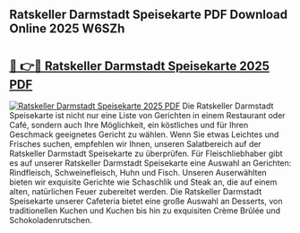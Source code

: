 ## Ratskeller Darmstadt Speisekarte PDF Download Online 2025 W6SZh

# <h2><a href="http://gc8n3e.nevu.top/?p=Ratskeller+Darmstadt+Speisekarte">🔗 👉🔴 Ratskeller Darmstadt Speisekarte 2025 PDF</a></h2>

[![Ratskeller Darmstadt Speisekarte 2025 PDF](https://i.imgur.com/dBaPXMq.png)](http://gc8n3e.nevu.top/?p=Ratskeller+Darmstadt+Speisekarte)
Die Ratskeller Darmstadt Speisekarte ist nicht nur eine Liste von Gerichten in einem Restaurant oder Café, sondern auch Ihre Möglichkeit, ein köstliches und für Ihren Geschmack geeignetes Gericht zu wählen. Wenn Sie etwas Leichtes und Frisches suchen, empfehlen wir Ihnen, unseren Salatbereich auf der Ratskeller Darmstadt Speisekarte zu überprüfen. Für Fleischliebhaber gibt es auf unserer Ratskeller Darmstadt Speisekarte eine Auswahl an Gerichten: Rindfleisch, Schweinefleisch, Huhn und Fisch. Unseren Auserwählten bieten wir exquisite Gerichte wie Schaschlik und Steak an, die auf einem alten, natürlichen Feuer zubereitet werden. Die Ratskeller Darmstadt Speisekarte unserer Cafeteria bietet eine große Auswahl an Desserts, von traditionellen Kuchen und Kuchen bis hin zu exquisiten Crème Brûlée und Schokoladenrutschen.
